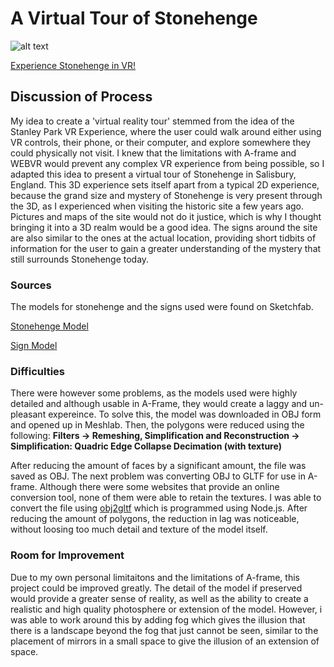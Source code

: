 # A Virtual Tour of Stonehenge 

![alt text](https://raw.githubusercontent.com/UBC-GEOB472-Spring2019/dminney-web/master/Geographic%20Visualization/Stonehenge-sample.png)

[Experience Stonehenge in VR!](https://a-frame-assignment.glitch.me/)

## Discussion of Process
My idea to create a 'virtual reality tour' stemmed from the idea of the Stanley Park VR Experience, where the user could walk around either using VR controls, their phone, or their computer, and explore somewhere they could physically not visit. I knew that the limitations with A-frame and WEBVR would prevent any complex VR experience from being possible, so I adapted this idea to present a virtual tour of Stonehenge in Salisbury, England. This 3D experience sets itself apart from a typical 2D experience, because the grand size and mystery of Stonehenge is very present through the 3D, as I experienced when visiting the historic site a few years ago. Pictures and maps of the site would not do it justice, which is why I thought bringing it into a 3D realm would be a good idea. The signs around the site are also similar to the ones at the actual location, providing short tidbits of information for the user to gain a greater understanding of the mystery that still surrounds Stonehenge today.

### Sources
The models for stonehenge and the signs used were found on Sketchfab.

[Stonehenge Model](https://sketchfab.com/3d-models/stonehenge-dji-mavic-jaymie-james-0947e454c8ad491593ce867f3d29169e)

[Sign Model](https://sketchfab.com/3d-models/sign-592ba375a7194290affed512a06c562a)


### Difficulties
There were however some problems, as the models used were highly detailed and although usable in A-Frame, they would create a laggy and un-pleasant expereince. To solve this, the model was downloaded in OBJ form and opened up in Meshlab. Then, the polygons were reduced using the following: 
**Filters → Remeshing, Simplification and Reconstruction → Simplification: Quadric Edge Collapse Decimation (with texture)** 

After reducing the amount of faces by a significant amount, the file was saved as OBJ. The next problem was converting OBJ to GLTF for use in A-frame. Although there were some websites that provide an online conversion tool, none of them were able to retain the textures. I was able to convert the file using [obj2gltf](https://github.com/AnalyticalGraphicsInc/obj2gltf) which is programmed using Node.js. After reducing the amount of polygons, the reduction in lag was noticeable, without loosing too much detail and texture of the model itself. 

### Room for Improvement
Due to my own personal limitaitons and the limitations of A-frame, this project could be improved greatly. The detail of the model if preserved would provide a greater sense of reality, as well as the ability to create a realistic and high quality photosphere or extension of the model. However, i was able to work around this by adding fog which gives the illusion that there is a landscape beyond the fog that just cannot be seen, similar to the placement of mirrors in a small space to give the illusion of an extension of space. 


